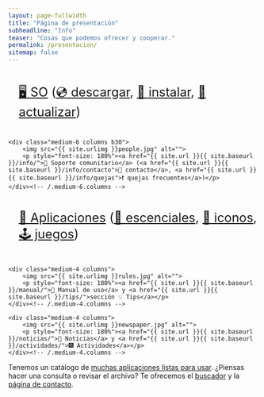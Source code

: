 ```yaml
---
layout: page-fullwidth
title: "Página de presentación"
subheadline: "Info"
teaser: "Cosas que podemos ofrecer y cooperar."
permalink: /presentacion/
sitemap: false
---
```

<!--more-->

<div class="row t60">
    <div class="medium-6 columns b30">
        <img src="{{ site.urlimg }}landscape.jpg" alt="">
        <p style="font-size: 180%"><a href="{{ site.url }}{{ site.baseurl }}/so">🖥️ SO</a> (<a href="{{ site.url }}{{ site.baseurl }}/download">💿 descargar</a>, <a href="{{ site.url }}{{ site.baseurl }}/install">🔻 instalar</a>, <a href="{{ site.url }}{{ site.baseurl }}/update">🔺 actualizar</a>)</p>
    </div><!-- /.medium-6.columns -->

    <div class="medium-6 columns b30">
        <img src="{{ site.urlimg }}people.jpg" alt="">
        <p style="font-size: 180%"><a href="{{ site.url }}{{ site.baseurl }}/info/">👥 Soporte comunitario</a> (<a href="{{ site.url }}{{ site.baseurl }}/info/contacto">💬 contacto</a>, <a href="{{ site.url }}{{ site.baseurl }}/info/quejas">❗ quejas frecuentes</a>)</p>
    </div><!-- /.medium-6.columns -->
</div><!-- /.row -->


<div class="row t30">
    <div class="medium-4 columns">
        <img src="{{ site.urlimg }}apps.jpg" alt="">
        <p style="font-size: 180%"><a href="{{ site.url }}{{ site.baseurl }}/apps/">📁 Aplicaciones</a> (<a href="{{ site.url }}{{ site.baseurl }}/escenciales/">📍 escenciales</a>, <a href="{{ site.url }}{{ site.baseurl }}/icons/">🎨 iconos</a>, <a href="{{ site.url }}{{ site.baseurl }}/games/">🕹️ juegos</a>)</p>
    </div><!-- /.medium-4.columns -->

    <div class="medium-4 columns">
        <img src="{{ site.urlimg }}rules.jpg" alt="">
        <p style="font-size: 180%"><a href="{{ site.url }}{{ site.baseurl }}/manual/">📒 Manual de uso</a> y <a href="{{ site.url }}{{ site.baseurl }}/tips/">sección 💡 Tips</a></p>
    </div><!-- /.medium-4.columns -->

    <div class="medium-4 columns">
        <img src="{{ site.urlimg }}newspaper.jpg" alt="">
        <p style="font-size: 180%"><a href="{{ site.url }}{{ site.baseurl }}/noticias/">📣 Noticias</a> y <a href="{{ site.url }}{{ site.baseurl }}/actividades/">🎆 Actividades</a></p>
    </div><!-- /.medium-4.columns -->

</div><!-- /.row -->
Tenemos un catálogo de <a href="{{ site.url }}{{ site.baseurl }}/guiapps/">muchas aplicaciones listas para usar</a>. ¿Piensas hacer una consulta o revisar el archivo? Te ofrecemos el <a href="{{ site.url }}{{ site.baseurl }}/search/">buscador</a> y la <a href="{{ site.url }}{{ site.baseurl }}/info/contacto/">página de contacto</a>.
